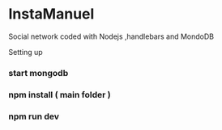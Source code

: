 # InstaManuel 
Social network coded with Nodejs ,handlebars and MondoDB

Setting up 
### start mongodb
### npm install ( main folder )
### npm run dev

